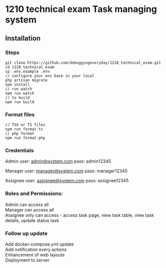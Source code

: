# 1210 technical exam Task managing system

## Installation

### Steps
```
git clone https://github.com/debuggingeveryday/1210_technical_exam.git
cd 1210_technical_exam
cp .env.example .env
// configure your env base in your local
php artisan migrate
npm install
// run watch
npm run watch
// to build
npm run build
```

### Format files
```
// TSX or TS files
npm run format-ts
// php format
npm run format-php
```

### Credentials

Admin
user: admin@system.com
pass: admin12345

Manager
user: manager@system.com
pass: manager12345

Assignee
user: assignee@system.com
pass: assignee12345

### Roles and Permissions:

Admin can access all</br>
Manager can access all</br>
Assignee only can access - access task page, view task table, view task details, update status task

### Follow up update

Add docker-compose.yml update</br>
Add notification every actions</br>
Enhancement of web layouts</br>
Deployment to server</br>
